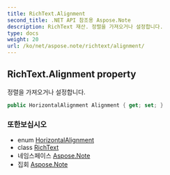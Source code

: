 ```yaml
---
title: RichText.Alignment
second_title: .NET API 참조용 Aspose.Note
description: RichText 재산. 정렬을 가져오거나 설정합니다.
type: docs
weight: 20
url: /ko/net/aspose.note/richtext/alignment/
---
```

## RichText.Alignment property

정렬을 가져오거나 설정합니다.

```csharp
public HorizontalAlignment Alignment { get; set; }
```

### 또한보십시오

* enum [HorizontalAlignment](../../horizontalalignment/)
* class [RichText](../)
* 네임스페이스 [Aspose.Note](../../richtext/)
* 집회 [Aspose.Note](../../../)


